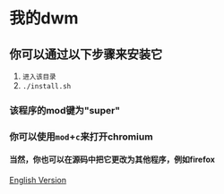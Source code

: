 # 我的dwm
## 你可以通过以下步骤来安装它
1. `进入该目录`
2. `./install.sh`
### 该程序的mod键为"super"
### 你可以使用`mod`+`c`来打开chromium
#### 当然，你也可以在源码中把它更改为其他程序，例如firefox
[English Version](./README.md)
